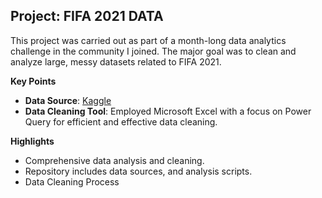 ## Project: FIFA 2021 DATA

This project was carried out as part of a month-long data analytics challenge in the community I joined. The major goal was to clean and analyze large, messy datasets related to FIFA 2021.

__Key Points__

* __Data Source__: [Kaggle](https://www.kaggle.com/datasets/yagunnersya/fifa-21-messy-raw-dataset-for-cleaning-exploring)
* __Data Cleaning Tool__: Employed Microsoft Excel with a focus on Power Query for efficient and effective data cleaning.
  
__Highlights__
* Comprehensive data analysis and cleaning.
* Repository includes data sources, and analysis scripts.
* Data Cleaning Process
